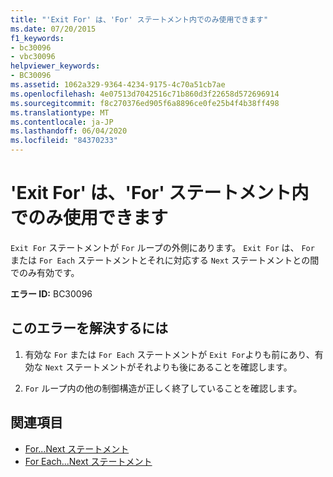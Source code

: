 ```yaml
---
title: "'Exit For' は、'For' ステートメント内でのみ使用できます"
ms.date: 07/20/2015
f1_keywords:
- bc30096
- vbc30096
helpviewer_keywords:
- BC30096
ms.assetid: 1062a329-9364-4234-9175-4c70a51cb7ae
ms.openlocfilehash: 4e07513d7042516c71b860d3f22658d572696914
ms.sourcegitcommit: f8c270376ed905f6a8896ce0fe25b4f4b38ff498
ms.translationtype: MT
ms.contentlocale: ja-JP
ms.lasthandoff: 06/04/2020
ms.locfileid: "84370233"
---
```

# <a name="exit-for-can-only-appear-inside-a-for-statement"></a>'Exit For' は、'For' ステートメント内でのみ使用できます
`Exit For` ステートメントが `For` ループの外側にあります。 `Exit For` は、 `For` または `For Each` ステートメントとそれに対応する `Next` ステートメントとの間でのみ有効です。  
  
 **エラー ID:** BC30096  
  
## <a name="to-correct-this-error"></a>このエラーを解決するには  
  
1. 有効な `For` または `For Each` ステートメントが `Exit For`よりも前にあり、有効な `Next` ステートメントがそれよりも後にあることを確認します。  
  
2. `For` ループ内の他の制御構造が正しく終了していることを確認します。  
  
## <a name="see-also"></a>関連項目

- [For...Next ステートメント](../language-reference/statements/for-next-statement.md)
- [For Each...Next ステートメント](../language-reference/statements/for-each-next-statement.md)
